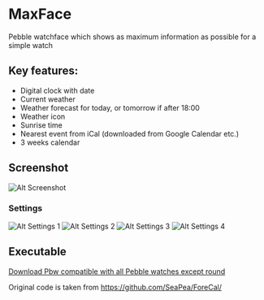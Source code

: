 # MaxFace
Pebble watchface which shows as maximum information as possible for a simple watch

## Key features:
* Digital clock with date
* Current weather
* Weather forecast for today, or tomorrow if after 18:00
* Weather icon
* Sunrise time
* Nearest event from iCal (downloaded from Google Calendar etc.)
* 3 weeks calendar

## Screenshot
![Alt Screenshot](/screenshot.png?raw=true "Screenshot")

### Settings
![Alt Settings 1](/Settings1.png?raw=true "Settings 1")
![Alt Settings 2](/Settings1.png?raw=true "Settings 2")
![Alt Settings 3](/Settings1.png?raw=true "Settings 3")
![Alt Settings 4](/Settings1.png?raw=true "Settings 4")

## Executable
[Download Pbw compatible with all Pebble watches except round](/MaxFace.pbw?raw=true)

Original code is taken from https://github.com/SeaPea/ForeCal/
